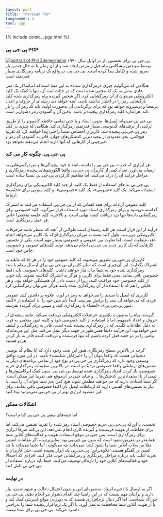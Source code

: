 ```yaml
---
layout: post
title:  "Persian PGP"
langnumber: 4
tool: pgp
---
```


{% include comic__pgp.html %}



<h3>پی.جی.پی PGP</h3>

<a href='http://en.wikipedia.org/wiki/Phil_Zimmermann'><img src='img/mug_pgp.jpg' class='voa__mugshot' alt='portrait of Phil Zimmermann'/></a>
پی.جی.پی برای نخستين بار در اوایل سال ۱۹۹۰ توسط مهندس پیشگامی بنام فیل زیمرمن ایجاد شد و از آن زمان تا به حال چندین بار به‌روز شده و تکامل پيدا کرده است. پی.جی.پی، در واقع یک برنامه رمزنگاری بسیار قدرتمند است.

هنگامی که می‌گوئيم چیزی «رمزگذاری شده» به اين معنا است‌که اساسا از يک متن عادی تبديل به یک کد مخفی شده است که در حالت ایده آل، تنها با کمک یک کلید الکترونیکی می‌توان از آن رمزگشایی کرد. اگر شخص گيرنده پيام رمزگذاری شده کليد بازگشايی رمز را در اختيار نداشته باشد، آنچه خواهد ديد رشته‌ای از حروف و اعداد بی‌معنا و بی‌سروته خواهد بود که برای برگرداندن آن به‌صورت اوليه، بايد کُد رمز آن را باز کند. هراندازه کلید رمزگذاری پیچیده‌تر باشد، يافتن آن و گشودن رمز دشوارتر است.

پی.جی.پی می‌تواند ایمیل‌ها، متون، اسناد و یا حتی تمامی حافظه کامپیوتر را از طریق ترکیبی از ترفندهای کُدنويسی بسیار قدرتمند رمزگذاری کند. هنگامی که چیزی در کليد رمز پی.جی.پی پیچیده شد، کاربران احساس نسبتا راحتی پيدا خواهند کرد که تقریبا هیچ‌کس، بجز معدودی از پیچیده‌ترین کدشکن‌های جهان، قادر به گشودن کدِ رمز و خبرچينی از کارهايی که آنها دارند انجام می‌دهند نخواهد بود.

<h3 class='subhed icon how'>پی.جی.پی. چگونه کار می کند</h3>

هر ابزاری که قدرت پی.جی.پی را داشته باشد با خود پيچيدگی‌ها و سردرگمی‌هايی به ارمغان می‌آورد. تعداد کمی از کاربران پی.جی.پی واقعا الگوریتم‌های پیچیده رمزنگاری و مراحل فرآيند آن را درک می‌کنند، اما مفاهیم کارکردی پی.جی.پی نسبتا ساده است.

پی.جی.پی به جای استفاده از فقط یک کلید، از چند کلید الکترونیکی برای رمزگذاری استفاده می‌کند. یک کليد «عمومی»، یک کليد «خصوصی»، و کليد سومی برای «جلسه» ارتباط.

کلید عمومی آزادانه برای همه کسانی که از پی.جی.پی استفاده می‌کنند به اشتراک گذاشته می‌شود و برای رمزگذاری اسناد مورد استفاده قرار می‌گيرد. کلید خصوصی برای رمزگشایی داده‌ها تنها نزد دريافت کننده نهایی است. و بالاخره، کلید جلسه منحصرا خاص هر عمل رمزنگاری است.

فرآيند از اين قرار است. هر کليد رشته‌ای است طولانی از آنچه که به‌نظر مانند مزخرفات الکترونیکی می‌رسد. طول کلید بسته به ميزان رمزگذاری‌ای‌که یک کاربر می‌خواهد انجام دهد، متفاوت است، اما تفاوت بین عمومی و خصوصی بسيار مهم است. یکی از نخستين کارهايی که يک کاربر جدید پی.جی.پی انجام می‌دهد، تولید کلیدهای عمومی و خصوصی خاص خود است.

کاربران پی.جی.پی تشویق می‌شوند که کلید عمومی خود را در هر جا که مايلند به اشتراک بگذارند. اين آن‌چيزی است که ساير کاربران پی.جی.پی برای ارسال پیغام یا سند رمزگذاری شده خود به شما بدان نیاز خواهند داشت. کلیدهای خصوصی باید دقیقا خصوصی باقی بمانند، يعنی فقط برای کاربر، و هرگز به اشتراک گذاشته نشوند. بايد خوب از کلید خصوصی خود مراقبت کنيد، زيرا از دست دادن آن هميشگی خواهد بود، و هر فايلی را هم که با استفاده از آن رمزگذاری شده باشد هرگز نمی‌توان رمزگشايی کرد.

کاربری که ايميل یا سندی را می‌خواهد به رمز در آورد، ‌علاوه بر داشتن کلید عمومی فردی که می‌خواهد آن سند را برايش بفرستد، ابتدا بايد  متن خود را، با استفاده از «کلمه عبور پی.جی.پی»، «امضا» يا رمزگذاری کند، و سپس برای گيرنده بفرستد.

گیرنده، پيام را به‌‌صورت يکسری خزعبلات الکترونيکی دريافت می‌کند، مانند رشته‌ای از حروف و اعداد نامفهوم، اما با استفاده از کلید خصوصی خود و کلمه عبور منحصر به فرد، به دلیل اطلاعات کلیدی که در رمزگذاری پیچیده شده است، قادر به رمزگشايی و کشف متن خواهدبود. اين فرآيند دقيقا همين‌طور در جهت ديگر عمل می‌کند. مثل اين می‌ماندکه پيامی را در دو جعبه قفل کرده باشيم که تنها فرستنده و دريافت کننده قادر به باز کردن هردو هستند.

گرچه در بالاترین سطح رمزنگاری هنوز اين بحث وجود دارد که آيا نظام کُد نويسی دیجیتالی هست که واقعا بتوان آن را «غيرقابل شکست» ناميد، در اين مورد توافق وسيعی وجود دارد که رمزگذاری پی.جی.پی در نوع خود از تمامی برنامه‌های ديگر به تضمین‌های ارتباطی واقعا خصوصی نزدیک‌تر است. در بالاترین تنظیمات رمزگذاری حریم خصوصی، باز کردن اسناد رمزگذاری شده توسط پی.جی.پی، بدون کمک ابرکامپيوترها و تیمی از با استعدادترين کدشکن‌ها ... و شاید حتی در آن‌موقع هم، تقریبا غیر ممکن است. اگر شما اسنادی داريد که می‌خواهید مطمئن شوید هیچ کس بجز شما نتواند آن را ببيند، یا نیاز به تضمین‌های آهنينی داريد که ارتباطات ایمیل تان اکيدا خصوصی باقی بمانند، برای اين مقصود ابزاری بهتر از پی.جی.پی نمی‌توانيد پيدا کنيد.

<h3 class='subhed icon caution'>اشکالات ممکن</h3>

اما جنبه‌های منفی پی.جی.پی کدام است؟

نخست، با اين‌که پی.جی.پی حریم خصوصی اسناد رمز شده را تقريبا تضمین می‌کند، اما برای حفاظت از هویت فرستنده و گیرنده کاری انجام نمی‌دهد. اين برنامه صرفا ابزاری برای رمزگذاری است. پس حتی در موقع استفاده، هويت و فعاليت‌های آنلاين شما همانقدر در معرض شنود است که بدون پی.جی.پی بود. به‌اين‌ترتيب، اگر مقامات امنيتی مثلا مراسلات آنلاين شما را شنود کنند، نمی‌دانند چه می‌گوئيد، اما دقيقا می‌دانند با چه کسی در گفتگو هستيد. علاوه‌براین، پی.جی.پی یک ابزار پیچیده است. حتی کاربران با تجربه اغلب باید درباره مراحل رمزنگاری و رمزگشایی خوب فکر کنند. افرادی که احتمالا خود و فعاليت‌های آنلاين خود را تازه‌کار توصیف می‌کنند، حتما بايد درباره استفاده از پی.جی.پی تامل کنند.

<h3 class='subhed icon bottomLine'>در نهايت</h3>

اگر به ارسال یا ذخيره اسناد، به‌شيوه‌ای امن و بدون احتمال دخالت و شنود شدن، نياز داريد و برايتان مهم نيست که در اين راستا چند اقدام دشوار نيز انجام دهيد، پی.جی.پی خوراک شماست. اما اگر دنبال نرم‌افزاری هستيد که به دورزدن موانع اينترنتی کمک کند و یا از هويت آنلاین شما محافظت به‌عمل آورد، یا اگر يک نرم‌افزار پیچیده شما را به‌راحتی دلسرد می‌کند، پی.جی.پی برای شما نيست.

